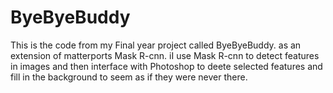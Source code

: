 # ByeByeBuddy
This is the code from my Final year project called ByeByeBuddy. as an extension of matterports Mask R-cnn. iI use Mask R-cnn to detect features in images and then interface with Photoshop to deete selected features and fill in the background to seem as if they were never there.

